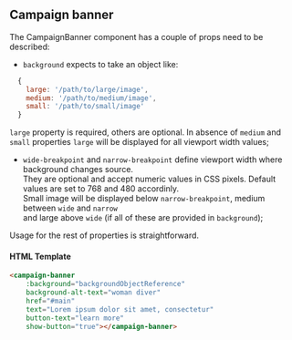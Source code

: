 
## Campaign banner

The CampaignBanner component has a couple of props need to be described:

- `background` expects to take an object like: 
```js
  { 
    large: '/path/to/large/image',
    medium: '/path/to/medium/image',
    small: '/path/to/small/image'
  }
```
`large` property is required, others are optional. In absence of `medium` and `small` properties `large` will be displayed for all viewport width values;
- `wide-breakpoint` and `narrow-breakpoint` define viewport width where background changes source.  
They are optional and accept numeric values in CSS pixels. Default values are set to 768 and 480 accordinly.  
Small image will be displayed below `narrow-breakpoint`, medium between `wide` and `narrow`  
and large above `wide` (if all of these are provided in `background`);

Usage for the rest of properties is straightforward.

#### HTML Template

```html
<campaign-banner
    :background="backgroundObjectReference"
    background-alt-text="woman diver"
    href="#main"
    text="Lorem ipsum dolor sit amet, consectetur"
    button-text="learn more"
    show-button="true"></campaign-banner>
```
